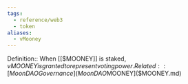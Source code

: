 ```yaml
---
tags:
  - reference/web3
  - token
aliases:
  - vMooney
---
```

Definition:: When [[$MOONEY]] is staked, $vMOONEY is granted to represent voting power.
Related:: [MoonDAO Governance](MoonDAO%20Governance.md), [Governance Tokens](Governance%20Tokens.md), [$MOONEY]($MOONEY.md)
